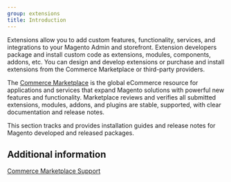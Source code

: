 ```yaml
---
group: extensions
title: Introduction
---
```


Extensions allow you to add custom features, functionality, services, and integrations to your Magento Admin and storefront. Extension developers package and install custom code as extensions, modules, components, addons, etc. You can design and develop extensions or purchase and install extensions from the Commerce Marketplace or third-party providers.

The [Commerce Marketplace](https://marketplace.magento.com/) is the global eCommerce resource for applications and services that expand Magento solutions with powerful new features and functionality. Marketplace reviews and verifies all submitted extensions, modules, addons, and plugins are stable, supported, with clear documentation and release notes.

This section tracks and provides installation guides and release notes for Magento developed and released packages.

## Additional information

[Commerce Marketplace Support](https://marketplacesupport.magento.com/hc/en-us)
